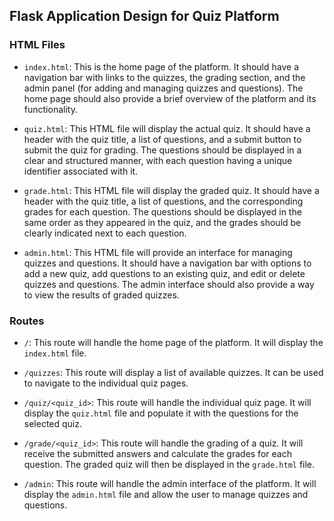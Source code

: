 ## Flask Application Design for Quiz Platform

### HTML Files

- `index.html`: This is the home page of the platform. It should have a navigation bar with links to the quizzes, the grading section, and the admin panel (for adding and managing quizzes and questions). The home page should also provide a brief overview of the platform and its functionality.

- `quiz.html`: This HTML file will display the actual quiz. It should have a header with the quiz title, a list of questions, and a submit button to submit the quiz for grading. The questions should be displayed in a clear and structured manner, with each question having a unique identifier associated with it.

- `grade.html`: This HTML file will display the graded quiz. It should have a header with the quiz title, a list of questions, and the corresponding grades for each question. The questions should be displayed in the same order as they appeared in the quiz, and the grades should be clearly indicated next to each question.

- `admin.html`: This HTML file will provide an interface for managing quizzes and questions. It should have a navigation bar with options to add a new quiz, add questions to an existing quiz, and edit or delete quizzes and questions. The admin interface should also provide a way to view the results of graded quizzes.

### Routes

- `/`: This route will handle the home page of the platform. It will display the `index.html` file.

- `/quizzes`: This route will display a list of available quizzes. It can be used to navigate to the individual quiz pages.

- `/quiz/<quiz_id>`: This route will handle the individual quiz page. It will display the `quiz.html` file and populate it with the questions for the selected quiz.

- `/grade/<quiz_id>`: This route will handle the grading of a quiz. It will receive the submitted answers and calculate the grades for each question. The graded quiz will then be displayed in the `grade.html` file.

- `/admin`: This route will handle the admin interface of the platform. It will display the `admin.html` file and allow the user to manage quizzes and questions.